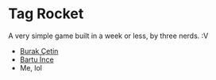 # Tag Rocket

A very simple game built in a week or less, by three nerds. :V

- [Burak Çetin](https://github.com/bcetin)
- [Bartu İnce](https://github.com/bartuinceQR)
- Me, lol
